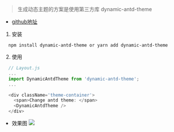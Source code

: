 > 生成动态主题的方案是使用第三方库 dynamic-antd-theme

- [github地址](https://github.com/luffyZh/dynamic-antd-theme)

1. 安装
```shell
  npm install dynamic-antd-theme or yarn add dynamic-antd-theme
```

2. 使用
```js
  // Layout.js
  ...
  import DynamicAntdTheme from 'dynamic-antd-theme';
  ...

  <div className='theme-container'>
    <span>Change antd theme: </span>
    <DynamicAntdTheme />
  </div>
```

* 效果图
  <img src="https://picture-1302857231.cos.ap-beijing.myqcloud.com/2021-11-17/react-theme.png"/>

